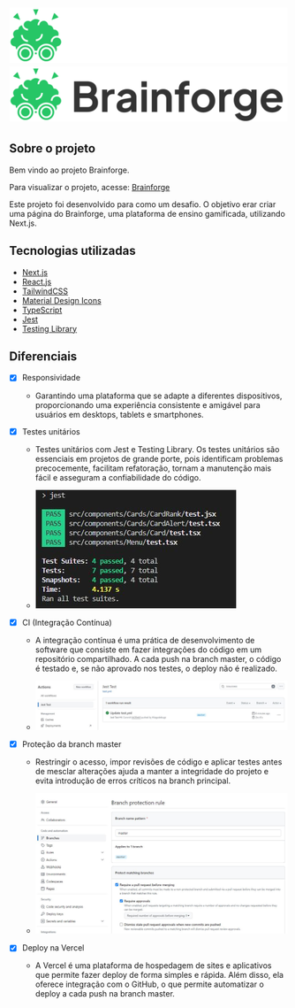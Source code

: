 # ![Brainforge](./src/assets/logo.svg#gh-dark-mode-only) ![Brainforge](./src/assets/logo_ligth.svg#gh-light-mode-only)

## Sobre o projeto

Bem vindo ao projeto Brainforge.

Para visualizar o projeto, acesse: [Brainforge](https://brainforge.posy.com.br/)

Este projeto foi desenvolvido para como um desafio. O objetivo erar criar uma página do Brainforge, uma plataforma de ensino gamificada, utilizando Next.js.

## Tecnologias utilizadas

- [Next.js](https://nextjs.org/)
- [React.js](https://pt-br.reactjs.org/)
- [TailwindCSS](https://tailwindcss.com/)
- [Material Design Icons](https://materialdesignicons.com/)
- [TypeScript](https://www.typescriptlang.org/)
- [Jest](https://jestjs.io/pt-BR/)
- [Testing Library](https://testing-library.com/)

## Diferenciais

- [x] Responsividade

  - Garantindo uma plataforma que se adapte a diferentes dispositivos, proporcionando uma experiência consistente e amigável para usuários em desktops, tablets e smartphones.

- [x] Testes unitários

  - Testes unitários com Jest e Testing Library. Os testes unitários são essenciais em projetos de grande porte, pois identificam problemas precocemente, facilitam refatoração, tornam a manutenção mais fácil e asseguram a confiabilidade do código.

  - ![Test](./src/assets/jest-test.jpg)

- [x] CI (Integração Contínua)

  - A integração contínua é uma prática de desenvolvimento de software que consiste em fazer integrações do código em um repositório compartilhado. A cada push na branch master, o código é testado e, se não aprovado nos testes, o deploy não é realizado.

  - ![CI](./src/assets/ci.jpg)

- [x] Proteção da branch master

  - Restringir o acesso, impor revisões de código e aplicar testes antes de mesclar alterações ajuda a manter a integridade do projeto e evita introdução de erros críticos na branch principal.

  - ![Branch](./src/assets/branch-protection.jpg)

- [x] Deploy na Vercel
  - A Vercel é uma plataforma de hospedagem de sites e aplicativos que permite fazer deploy de forma simples e rápida. Além disso, ela oferece integração com o GitHub, o que permite automatizar o deploy a cada push na branch master.

